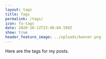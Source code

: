 ```yaml
---
layout: tags
title: Tags
permalink: /tags/
icon: fa-tags
date: 2020-10-12T23:40:04.599Z
show: true
header_feature_image: ../uploads/banner.png
---
```

Here are the tags for my posts.